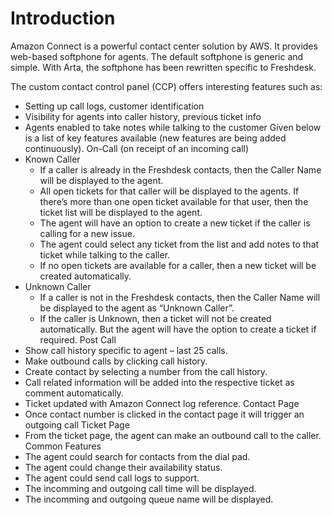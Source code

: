 # Introduction

Amazon Connect is a powerful contact center solution by AWS. It provides web-based softphone for agents. The default softphone is generic and simple. With Arta, the softphone has been rewritten specific to Freshdesk.

The custom contact control panel (CCP) offers interesting features such as:

- Setting up call logs, customer identification
- Visibility for agents into caller history, previous ticket info
- Agents enabled to take notes while talking to the customer
  Given below is a list of key features available (new features are being added continuously).
  On-Call (on receipt of an incoming call)
- Known Caller
  - If a caller is already in the Freshdesk contacts, then the Caller Name will be displayed to the agent.
  - All open tickets for that caller will be displayed to the agents. If there’s more than one open ticket available for that user, then the ticket list will be displayed to the agent.
  - The agent will have an option to create a new ticket if the caller is calling for a new issue.
  - The agent could select any ticket from the list and add notes to that ticket while talking to the caller.
  - If no open tickets are available for a caller, then a new ticket will be created automatically.
- Unknown Caller
  - If a caller is not in the Freshdesk contacts, then the Caller Name will be displayed to the agent as “Unknown Caller”.
  - If the caller is Unknown, then a ticket will not be created automatically. But the agent will have the option to create a ticket if required.
    Post Call
- Show call history specific to agent – last 25 calls.
- Make outbound calls by clicking call history.
- Create contact by selecting a number from the call history.
- Call related information will be added into the respective ticket as comment automatically.
- Ticket updated with Amazon Connect log reference.
  Contact Page
- Once contact number is clicked in the contact page it will trigger an outgoing call
  Ticket Page
- From the ticket page, the agent can make an outbound call to the caller.
  Common Features
- The agent could search for contacts from the dial pad.
- The agent could change their availability status.
- The agent could send call logs to support.
- The incomming and outgoing call time will be displayed.
- The incomming and outgoing queue name will be displayed.
